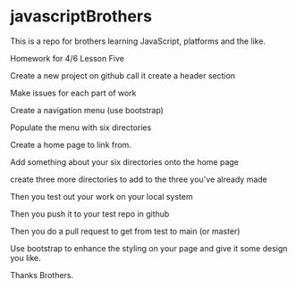 # javascriptBrothers

This is a repo for brothers learning JavaScript, platforms and the like.

Homework for 4/6 Lesson Five

Create a new project on github call it create a header section

Make issues for each part of work

Create a navigation menu (use bootstrap)

Populate the menu with six directories

Create a home page to link from.

Add something about your six directories onto the home page

create three more directories to add to the three you've already made

Then you test out your work on your local system

Then you push it to your test repo in github

Then you do a pull request to get from test to main (or master)

Use bootstrap to enhance the styling on your page and give it some design you like.

Thanks Brothers.
